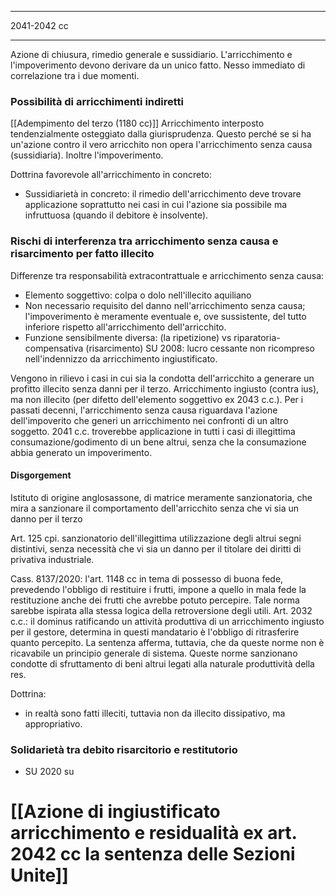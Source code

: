_____
2041-2042 cc
______
Azione di chiusura, rimedio generale e sussidiario.
L'arricchimento e l'impoverimento devono derivare da un unico fatto. Nesso immediato di correlazione tra i due momenti.

### Possibilità di arricchimenti indiretti
[[Adempimento del terzo (1180 cc)]]
Arricchimento interposto tendenzialmente osteggiato dalla giurisprudenza. Questo perché se si ha un'azione contro il vero arricchito non opera l'arricchimento senza causa (sussidiaria). Inoltre l'impoverimento. 

Dottrina favorevole all'arricchimento in concreto:
- Sussidiarietà in concreto: il rimedio dell'arricchimento deve trovare applicazione soprattutto nei casi in cui l'azione sia possibile ma infruttuosa (quando il debitore è insolvente).

### Rischi di interferenza tra arricchimento senza causa e risarcimento per fatto illecito
Differenze tra responsabilità extracontrattuale e arricchimento senza causa:
- Elemento soggettivo: colpa o dolo nell'illecito aquiliano
- Non necessario requisito del danno nell'arricchimento senza causa; l'impoverimento è meramente eventuale e, ove sussistente, del tutto inferiore rispetto all'arricchimento dell'arricchito.
- Funzione sensibilmente diversa:  (la ripetizione) vs riparatoria-compensativa (risarcimento)
SU 2008: lucro cessante non ricompreso nell'indennizzo da arricchimento ingiustificato.

Vengono in rilievo i casi in cui sia la condotta dell'arricchito a generare un profitto illecito senza danni per il terzo. Arricchimento ingiusto (contra ius), ma non illecito (per difetto dell'elemento soggettivo ex 2043 c.c.).
Per i passati decenni, l'arricchimento senza causa riguardava l'azione dell'impoverito che generi un arricchimento nei confronti di un altro soggetto.
2041 c.c. troverebbe applicazione in tutti i casi di illegittima consumazione/godimento di un bene altrui, senza che la consumazione abbia generato un impoverimento.

#### Disgorgement
Istituto di origine anglosassone, di matrice meramente sanzionatoria, che mira a sanzionare il comportamento dell'arricchito senza che vi sia un danno per il terzo

Art. 125 cpi. sanzionatorio dell'illegittima utilizzazione degli altrui segni distintivi, senza necessità che vi sia un danno per il titolare dei diritti di privativa industriale.

Cass. 8137/2020: l'art. 1148 cc in tema di possesso di buona fede, prevedendo l'obbligo di restituire i frutti, impone a quello in mala fede la restituzione anche dei frutti che avrebbe potuto percepire. Tale norma sarebbe ispirata alla stessa logica della retroversione degli utili.
Art. 2032 c.c.: il dominus ratificando un attività produttiva di un arricchimento ingiusto per il gestore, determina in questi mandatario è l'obbligo di ritrasferire quanto percepito.
La sentenza afferma, tuttavia, che da queste norme non è ricavabile un principio generale di sistema. Queste norme sanzionano condotte di sfruttamento di beni altrui legati alla naturale produttività della res.

Dottrina:
- in realtà sono fatti illeciti, tuttavia non da illecito dissipativo, ma appropriativo.

### Solidarietà tra debito risarcitorio e restitutorio
- SU 2020 su 

# [[Azione di ingiustificato arricchimento e residualità ex art. 2042 cc la sentenza delle Sezioni Unite]]
